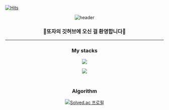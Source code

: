 [![Hits](https://hits.seeyoufarm.com/api/count/incr/badge.svg?url=https%3A%2F%2Fgithub.com%2Fddozza54%2Fhit-counter&count_bg=%23D9F199&title_bg=%23CABFF8&icon=smugmug.svg&icon_color=%23FFFFFF&title=hits&edge_flat=false)](https://hits.seeyoufarm.com)

<div align="center">

![header](https://capsule-render.vercel.app/api?type=waving&color=gradient&height=250&section=header&text=🍋DDOZZA🍐&fontSize=60&fontColor=ffffff&animation=fadeIn)

<h3> 🌼또자의 깃허브에 오신 걸 환영합니다🌼 </h3>

---

<p align='center'>
  <h3 align='center'>My stacks</h3>
  <p align="center">
    <a href="https://skillicons.dev">
     <img src="https://skillicons.dev/icons?i=js,html,css,react" />
    </a>
  </p>

<img src="https://github-readme-stats.vercel.app/api/top-langs/?username=ddozza54&layout=compact"><br><br>

<h2></h2>

  <h3 align='center'>Algorithm</h3>

[![Solved.ac
프로필](http://mazassumnida.wtf/api/v2/generate_badge?boj=mayongpv)](https://solved.ac/mayongpv)

</div>
